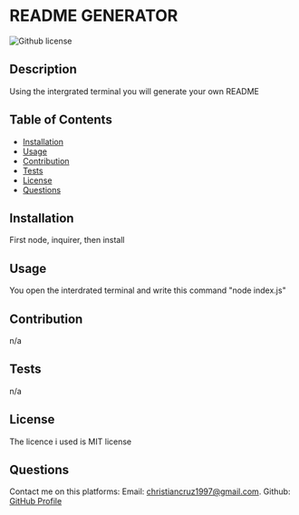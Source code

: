 
  # README GENERATOR
  ![Github license](http://img.shield.io/badge/license-MIT-blue.svg)

## Description
Using the intergrated terminal you will generate your own README

## Table of Contents
- [Installation](#installation)
- [Usage](#usage)
- [Contribution](#contribution)
- [Tests](#tests)
- [License](#license)
- [Questions](#questions)


## Installation

First node, inquirer, then install


## Usage

You open the interdrated terminal and write this command "node index.js"

## Contribution
n/a

## Tests
n/a

## License
The licence i used is MIT license

## Questions
Contact me on this platforms:
Email: [christiancruz1997@gmail.com](mailto:christiancruz1997@gmail.com). 
Github: [GitHub Profile](https://github.com/Heartless117)
